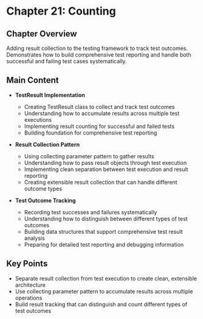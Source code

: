 # Chapter 21: Counting

## Chapter Overview
Adding result collection to the testing framework to track test outcomes. Demonstrates how to build comprehensive test reporting and handle both successful and failing test cases systematically.

## Main Content
- **TestResult Implementation**
  - Creating TestResult class to collect and track test outcomes
  - Understanding how to accumulate results across multiple test executions
  - Implementing result counting for successful and failed tests
  - Building foundation for comprehensive test reporting

- **Result Collection Pattern**
  - Using collecting parameter pattern to gather results
  - Understanding how to pass result objects through test execution
  - Implementing clean separation between test execution and result reporting
  - Creating extensible result collection that can handle different outcome types

- **Test Outcome Tracking**
  - Recording test successes and failures systematically
  - Understanding how to distinguish between different types of test outcomes
  - Building data structures that support comprehensive test result analysis
  - Preparing for detailed test reporting and debugging information

## Key Points
- Separate result collection from test execution to create clean, extensible architecture
- Use collecting parameter pattern to accumulate results across multiple operations
- Build result tracking that can distinguish and count different types of test outcomes